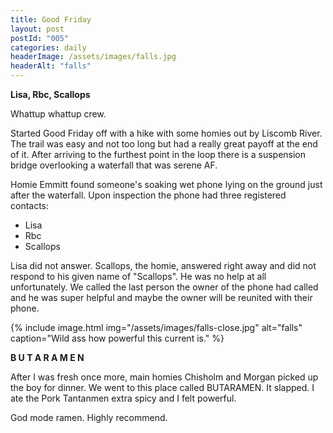 ```yaml
---
title: Good Friday
layout: post
postId: "005"
categories: daily
headerImage: /assets/images/falls.jpg
headerAlt: "falls"
---
```

**Lisa, Rbc, Scallops**

Whattup whattup crew.

Started Good Friday off with a hike with some homies out by Liscomb River. The trail was easy and not too long but had a really great payoff at the end of it. After arriving to the furthest point in the loop there is a suspension bridge overlooking a waterfall that was serene AF.

Homie Emmitt found someone's soaking wet phone lying on the ground just after the waterfall. Upon inspection the phone had three registered contacts:

- Lisa
- Rbc
- Scallops

Lisa did not answer. Scallops, the homie, answered right away and did not respond to his given name of "Scallops". He was no help at all unfortunately. We called the last person the owner of the phone had called and he was super helpful and maybe the owner will be reunited with their phone.
  
{% include image.html
	img="/assets/images/falls-close.jpg"
	alt="falls"
	caption="Wild ass how powerful this current is."
%}

**B U T A R A M E N**

After I was fresh once more, main homies Chisholm and Morgan picked up the boy for dinner. We went to this place called BUTARAMEN. It slapped. I ate the Pork Tantanmen extra spicy and I felt powerful.

God mode ramen. Highly recommend.